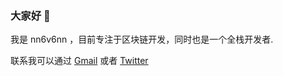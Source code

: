 ### 大家好 👋

我是 nn6v6nn ，目前专注于区块链开发，同时也是一个全栈开发者.

联系我可以通过 [Gmail](mailto:nn6v6nn@gmail.com) 或者 [Twitter](https://twitter.com/nn6v6nn)

<!--
**nn6v6nn/nn6v6nn** is a ✨ _special_ ✨ repository because its `README.md` (this file) appears on your GitHub profile.

Here are some ideas to get you started:

- 🔭 I’m currently working on ...
- 🌱 I’m currently learning ...
- 👯 I’m looking to collaborate on ...
- 🤔 I’m looking for help with ...
- 💬 Ask me about ...
- 📫 How to reach me: ...
- 😄 Pronouns: ...
- ⚡ Fun fact: ...
-->
